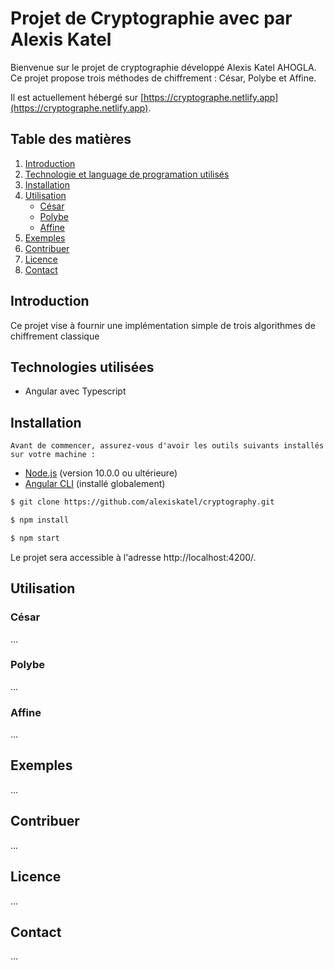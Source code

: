 # Projet de Cryptographie avec par Alexis Katel

Bienvenue sur le projet de cryptographie développé Alexis Katel AHOGLA. Ce projet propose trois méthodes de chiffrement : César, Polybe et Affine.

Il est actuellement hébergé sur [https://cryptographe.netlify.app](https://cryptographe.netlify.app).

## Table des matières
1. [Introduction](#introduction)
2. [Technologie et language de programation utilisés](#technologies-utilisées)
3. [Installation](#installation)
4. [Utilisation](#utilisation)
    - [César](#cesar)
    - [Polybe](#polybe)
    - [Affine](#affine)
5. [Exemples](#exemples)
6. [Contribuer](#contribuer)
7. [Licence](#licence)
8. [Contact](#contact)

## Introduction<a name="introduction"></a>
Ce projet vise à fournir une implémentation simple de trois algorithmes de chiffrement classique


## Technologies utilisées<a name="technologies-utilisées"></a>
- Angular avec Typescript

## Installation<a name="installation"></a>
    Avant de commencer, assurez-vous d'avoir les outils suivants installés sur votre machine :

- [Node.js](https://nodejs.org/) (version 10.0.0 ou ultérieure)
- [Angular CLI](https://angular.io/cli) (installé globalement)

```bash
$ git clone https://github.com/alexiskatel/cryptography.git
```

```bash
$ npm install
```

```bash
$ npm start
```
Le projet sera accessible à l'adresse http://localhost:4200/.



## Utilisation<a name="utilisation"></a>

### César<a name="cesar"></a>
...

### Polybe<a name="polybe"></a>
...

### Affine<a name="affine"></a>
...

## Exemples<a name="exemples"></a>
...

## Contribuer<a name="contribuer"></a>
...

## Licence<a name="licence"></a>
...

## Contact<a name="contact"></a>
...
